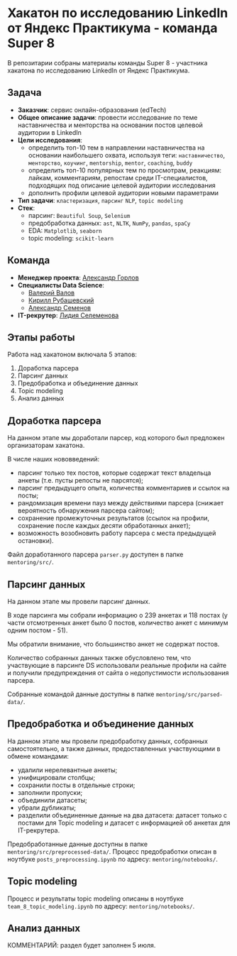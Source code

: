 # Хакатон по исследованию LinkedIn от Яндекс Практикума - команда Super 8

В  репозитарии собраны материалы команды Super 8 - участника хакатона по исследованию LinkedIn от Яндекс Практикума.

## Задача

- **Заказчик**: сервис онлайн-образования (edTech)
- **Общее описание задачи**: провести исследование по теме наставничества и менторства на основании постов целевой аудитории в LinkedIn
- **Цели исследования**:
  - определить топ-10 тем в направлении наставничества на основании наибольшего охвата, используя теги: `наставничество`, `менторство`, `коучинг`, `mentorship`, `mentor`, `coaching`, `buddy`
  - определить топ-10 популярных тем по просмотрам, реакциям: лайкам, комментариям, репостам среди IT-специалистов, подходящих под описание целевой аудитории исследования
  - дополнить профили целевой аудитории новыми параметрами
- **Тип задачи**: `кластеризация`, `парсинг` `NLP`, `topic modeling`
- **Стек**:
  - парсинг: `Beautiful Soup`, `Selenium`
  - предобработка данных: `ast`, `NLTK`, `NumPy`, `pandas`, `spaCy`
  - EDA: `Matplotlib`, `seaborn`
  - topic modeling: `scikit-learn`
 
## Команда

- **Менеджер проекта**: [Александр Горлов](https://www.linkedin.com/in/alexgorlov)
- **Специалисты Data Science**:
  - [Валерий Валов](https://github.com/valov-vo)
  - [Кирилл Рубашевский](https://github.com/kirill-rubashevskiy)
  - [Александр Семенов](https://github.com/Ptolemey98)
- **IT-рекрутер**: [Лидия Селеменова](https://www.linkedin.com/in/%D0%BB%D0%B8%D0%B4%D0%B8%D1%8F-%D1%81%D0%B5%D0%BB%D0%B5%D0%BC%D0%B5%D0%BD%D0%B5%D0%B2%D0%B0-14488bb5)

## Этапы работы

Работа над хакатоном включала 5 этапов:

1. Доработка парсера
2. Парсинг данных
3. Предобработка и объединение данных
4. Topic modeling
5. Анализ данных

## Доработка парсера

На данном этапе мы доработали парсер, код которого был предложен организаторам хакатона.

В числе наших нововведений:

- парсинг только тех постов, которые содержат текст владельца анкеты (т.е. пусты репосты не парсятся);
- парсинг предыдущего опыта, количества комментариев и ссылок на посты;
- рандомизация времени пауз между действиями парсера (снижает вероятность обнаружения парсера сайтом);
- сохранение промежуточных результатов (ссылок на профили, сохранение после каждых десяти обработанных анкет);
- возможность возобновить работу парсера с места предыдущей остановки).

Файл доработанного парсера `parser.py` доступен в папке `mentoring/src/`.

## Парсинг данных

На данном этапе мы провели парсинг данных. 

В ходе парсинга мы собрали информацию о 239 анкетах и 118 постах (у части отсмотренных анкет было 0 постов, количество анкет с минимум одним постом - 51). 

Мы обратили внимание, что большинство анкет не содержат постов.

Количество собранных данных также обусловлено тем, что участвующие в парсинге DS использовали реальные профили на сайте и получили предупреждения от сайта о недопустимости использования парсера.

Собранные командой данные доступны в папке `mentoring/src/parsed-data/`.

## Предобработка и объединение данных

На данном этапе мы провели предобработку данных, собранных самостоятельно, а также данных, предоставленных участвующими в обмене командами:

- удалили нерелевантные анкеты;
- унифицировали столбцы;
- сохранили посты в отдельные строки;
- заполнили пропуски;
- объединили датасеты;
- убрали дубликаты;
- разделили объединенные данные на два датасета: датасет только с постами для Topic modeling и датасет с информацией об анкетах для IT-рекрутера.

Предобработанные данные доступны в папке `mentoring/src/preprocessed-data/`.
Процесс предобработки описан в ноутбуке `posts_preprocessing.ipynb` по адресу: `mentoring/notebooks/`.

## Topic modeling

Процесс и результаты topic modeling описаны в ноутбуке `team_8_topic_modeling.ipynb` по адресу: `mentoring/notebooks/`.

## Анализ данных

КОММЕНТАРИЙ: раздел будет заполнен 5 июля.
